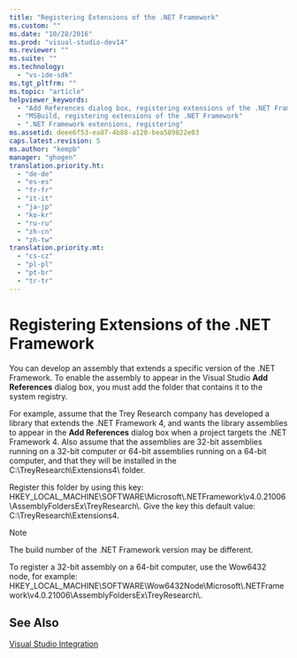 ```yaml
---
title: "Registering Extensions of the .NET Framework"
ms.custom: ""
ms.date: "10/28/2016"
ms.prod: "visual-studio-dev14"
ms.reviewer: ""
ms.suite: ""
ms.technology: 
  - "vs-ide-sdk"
ms.tgt_pltfrm: ""
ms.topic: "article"
helpviewer_keywords: 
  - "Add References dialog box, registering extensions of the .NET Framework"
  - "MSBuild, registering extensions of the .NET Framework"
  - ".NET Framework extensions, registering"
ms.assetid: deee6f53-ea87-4b88-a120-bea589822e03
caps.latest.revision: 5
ms.author: "kempb"
manager: "ghogen"
translation.priority.ht: 
  - "de-de"
  - "es-es"
  - "fr-fr"
  - "it-it"
  - "ja-jp"
  - "ko-kr"
  - "ru-ru"
  - "zh-cn"
  - "zh-tw"
translation.priority.mt: 
  - "cs-cz"
  - "pl-pl"
  - "pt-br"
  - "tr-tr"
---
```

# Registering Extensions of the .NET Framework
You can develop an assembly that extends a specific version of the .NET Framework. To enable the assembly to appear in the Visual Studio **Add References** dialog box, you must add the folder that contains it to the system registry.  
  
 For example, assume that the Trey Research company has developed a library that extends the .NET Framework 4, and wants the library assemblies to appear in the **Add References** dialog box when a project targets the .NET Framework 4. Also assume that the assemblies are 32-bit assemblies running on a 32-bit computer or 64-bit assemblies running on a 64-bit computer, and that they will be installed in the C:\TreyResearch\Extensions4\ folder.  
  
 Register this folder by using this key: HKEY_LOCAL_MACHINE\SOFTWARE\Microsoft\\.NETFramework\v4.0.21006\AssemblyFoldersEx\TreyResearch\\. Give the key this default value: C:\TreyResearch\Extensions4.  
  
> [!NOTE]
>  The build number of the .NET Framework version may be different.  
  
 To register a 32-bit assembly on a 64-bit computer, use the Wow6432 node, for example: HKEY_LOCAL_MACHINE\SOFTWARE\Wow6432Node\Microsoft\\.NETFramework\v4.0.21006\AssemblyFoldersEx\TreyResearch\\.  
  
## See Also  
 [Visual Studio Integration](../msbuild/visual-studio-integration-msbuild.md)